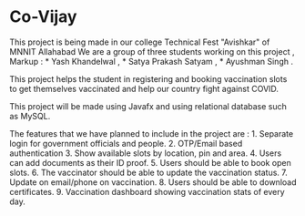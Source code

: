 # Co-Vijay

This project is being made in our college Technical Fest "Avishkar" of MNNIT Allahabad 
We are a group of three students working on this project , 
           Markup :       * Yash Khandelwal ,
                          * Satya Prakash Satyam ,
                          * Ayushman Singh . 

This project helps the student in registering and booking vaccination slots to get themselves vaccinated and help our country fight against COVID. 

This project will be made using Javafx and using relational database such as MySQL.  

The features that we have planned to include in the project are : 
                1. Separate login for government officials and people.
                2. OTP/Email based authentication
                3. Show available slots by location, pin and area.
                4. Users can add documents as their ID proof.
                5. Users should be able to book open slots.
                6. The vaccinator should be able to update the vaccination status.
                7. Update on email/phone on vaccination.
                8. Users should be able to download certificates.
                9. Vaccination dashboard showing vaccination stats of every day.

